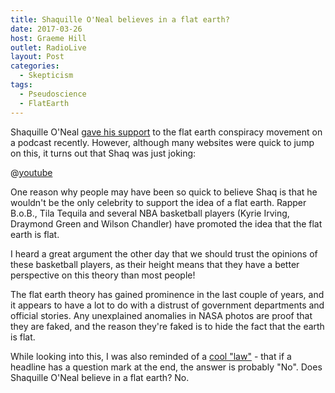 ```yaml
---
title: Shaquille O'Neal believes in a flat earth?
date: 2017-03-26
host: Graeme Hill
outlet: RadioLive
layout: Post
categories:
  - Skepticism
tags:
  - Pseudoscience
  - FlatEarth
---
```


Shaquille O'Neal [gave his support](http://www.iflscience.com/brain/shaquille-oneal-thinks-earth-is-flat-because-it-doesnt-go-up-and-down-when-he-drives/) to the flat earth conspiracy movement on a podcast recently. However, although many websites were quick to jump on this, it turns out that Shaq was just joking:

<!-- more -->

@[youtube](https://youtu.be/lBmvUUGw91g?t=23s)

One reason why people may have been so quick to believe Shaq is that he wouldn't be the only celebrity to support the idea of a flat earth. Rapper B.o.B., Tila Tequila and several NBA basketball players (Kyrie Irving, Draymond Green and Wilson Chandler) have promoted the idea that the flat earth is flat.

I heard a great argument the other day that we should trust the opinions of these basketball players, as their height means that they have a better perspective on this theory than most people!

The flat earth theory has gained prominence in the last couple of years, and it appears to have a lot to do with a distrust of government departments and official stories. Any unexplained anomalies in NASA photos are proof that they are faked, and the reason they're faked is to hide the fact that the earth is flat.

While looking into this, I was also reminded of a [cool "law"](https://en.wikipedia.org/wiki/Betteridge's_law_of_headlines) - that if a headline has a question mark at the end, the answer is probably "No". Does Shaquille O'Neal believe in a flat earth? No.
